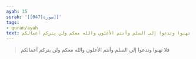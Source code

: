 ```yaml
---
ayah: 35
surah: '[[047|سورة]]'
tags:
- quran/ayah
text: فلا تهنوا وتدعوا إلى السلم وأنتم الأعلون والله معكم ولن يتركم أعمالكم
---
```

> فلا تهنوا وتدعوا إلى السلم وأنتم الأعلون والله معكم ولن يتركم أعمالكم
